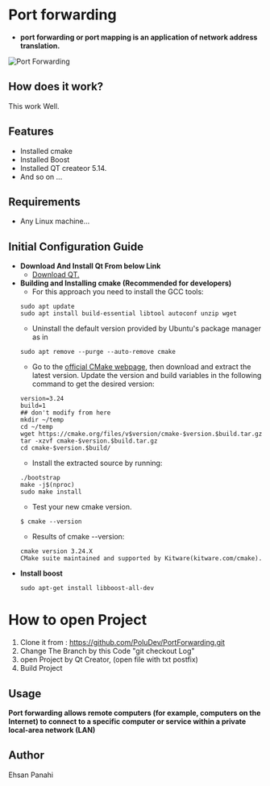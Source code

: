 # Port forwarding
-  **port forwarding or port mapping is an application of network address translation.**  
  
![Port Forwarding](https://upload.wikimedia.org/wikipedia/commons/thumb/5/5f/NAPT-en.svg/400px-NAPT-en.svg.png)


## How does it work?
This work Well.

## Features
- Installed cmake
- Installed Boost
- Installed QT createor 5.14.
- And so on ...

## Requirements
- Any Linux machine...

## Initial Configuration Guide

+ **Download And Install Qt From below Link**
   * [Download QT.](https://download.qt.io/archive/qt/5.14/5.14.0/)  
+  **Building and Installing cmake (Recommended for developers)**
   * For this approach you need to install the GCC tools:  
   ```
   sudo apt update
   sudo apt install build-essential libtool autoconf unzip wget
   ```
   * Uninstall the default version provided by Ubuntu's package manager as in  
   ```
   sudo apt remove --purge --auto-remove cmake  
   ```
   * Go to the [official CMake webpage](https://cmake.org/download/), then download and extract the latest version. Update the version and build variables in the following command to get the desired version:  
    ```
    version=3.24  
    build=1  
    ## don't modify from here  
    mkdir ~/temp  
    cd ~/temp  
    wget https://cmake.org/files/v$version/cmake-$version.$build.tar.gz  
    tar -xzvf cmake-$version.$build.tar.gz  
    cd cmake-$version.$build/  
    ```
    * Install the extracted source by running:  
     ```
    ./bootstrap  
    make -j$(nproc)  
    sudo make install  
     ```
    * Test your new cmake version.  
     ```
    $ cmake --version  
     ```
    * Results of cmake --version:  
    ```
    cmake version 3.24.X  
    CMake suite maintained and supported by Kitware(kitware.com/cmake).  
    ```
+ **Install boost**  
    ```
    sudo apt-get install libboost-all-dev  
    ```



# How to open Project
1. Clone it from : https://github.com/PoluDev/PortForwarding.git
1. Change The Branch by this Code "git checkout Log" 
2. open Project by Qt Creator, (open file with txt postfix)
3. Build Project

## Usage
 **Port forwarding allows remote computers (for example, computers on the Internet) to connect to a specific computer or service within a private local-area network (LAN)**  
 
## Author
 Ehsan Panahi



